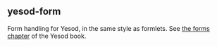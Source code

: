 ## yesod-form

Form handling for Yesod, in the same style as formlets. See [the forms
chapter](http://www.yesodweb.com/book/forms) of the Yesod book.
